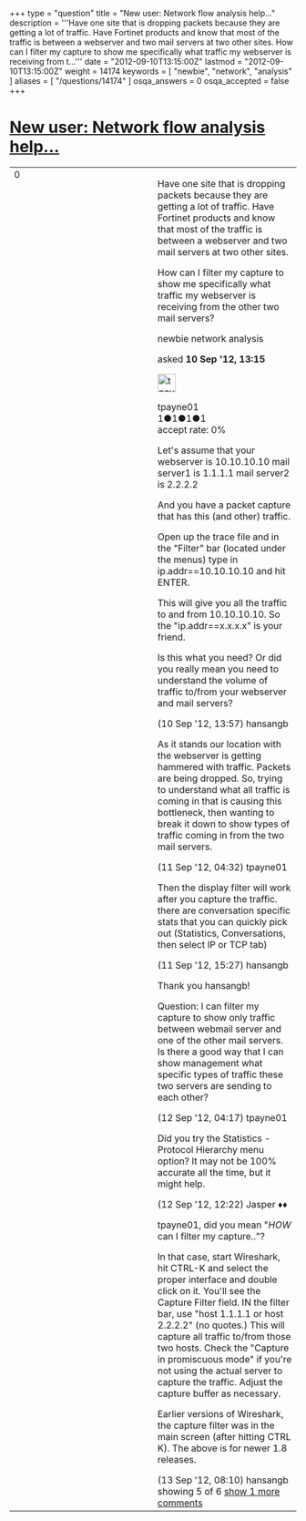 +++
type = "question"
title = "New user: Network flow analysis help..."
description = '''Have one site that is dropping packets because they are getting a lot of traffic. Have Fortinet products and know that most of the traffic is between a webserver and two mail servers at two other sites. How can I filter my capture to show me specifically what traffic my webserver is receiving from t...'''
date = "2012-09-10T13:15:00Z"
lastmod = "2012-09-10T13:15:00Z"
weight = 14174
keywords = [ "newbie", "network", "analysis" ]
aliases = [ "/questions/14174" ]
osqa_answers = 0
osqa_accepted = false
+++

<div class="headNormal">

# [New user: Network flow analysis help...](/questions/14174/new-user-network-flow-analysis-help)

</div>

<div id="main-body">

<div id="askform">

<table id="question-table" style="width:100%;"><colgroup><col style="width: 50%" /><col style="width: 50%" /></colgroup><tbody><tr class="odd"><td style="width: 30px; vertical-align: top"><div class="vote-buttons"><div id="post-14174-score" class="post-score" title="current number of votes">0</div><div id="favorite-count" class="favorite-count"></div></div></td><td><div id="item-right"><div class="question-body"><p>Have one site that is dropping packets because they are getting a lot of traffic. Have Fortinet products and know that most of the traffic is between a webserver and two mail servers at two other sites.</p><p>How can I filter my capture to show me specifically what traffic my webserver is receiving from the other two mail servers?</p></div><div id="question-tags" class="tags-container tags">newbie network analysis</div><div id="question-controls" class="post-controls"></div><div class="post-update-info-container"><div class="post-update-info post-update-info-user"><p>asked <strong>10 Sep '12, 13:15</strong></p><img src="https://secure.gravatar.com/avatar/954c26341e281fec11d117f3cccad775?s=32&amp;d=identicon&amp;r=g" class="gravatar" width="32" height="32" alt="tpayne01&#39;s gravatar image" /><p>tpayne01<br />
<span class="score" title="1 reputation points">1</span><span title="1 badges"><span class="badge1">●</span><span class="badgecount">1</span></span><span title="1 badges"><span class="silver">●</span><span class="badgecount">1</span></span><span title="1 badges"><span class="bronze">●</span><span class="badgecount">1</span></span><br />
<span class="accept_rate" title="Rate of the user&#39;s accepted answers">accept rate:</span> <span title="tpayne01 has no accepted answers">0%</span></p></div></div><div id="comments-container-14174" class="comments-container"><span id="14175"></span><div id="comment-14175" class="comment"><div id="post-14175-score" class="comment-score"></div><div class="comment-text"><p>Let's assume that your webserver is 10.10.10.10 mail server1 is 1.1.1.1 mail server2 is 2.2.2.2</p><p>And you have a packet capture that has this (and other) traffic.</p><p>Open up the trace file and in the "Filter" bar (located under the menus) type in ip.addr==10.10.10.10 and hit ENTER.</p><p>This will give you all the traffic to and from 10.10.10.10. So the "ip.addr==x.x.x.x" is your friend.</p><p>Is this what you need? Or did you really mean you need to understand the volume of traffic to/from your webserver and mail servers?</p></div><div id="comment-14175-info" class="comment-info"><span class="comment-age">(10 Sep '12, 13:57)</span> hansangb</div></div><span id="14185"></span><div id="comment-14185" class="comment"><div id="post-14185-score" class="comment-score"></div><div class="comment-text"><p>As it stands our location with the webserver is getting hammered with traffic. Packets are being dropped. So, trying to understand what all traffic is coming in that is causing this bottleneck, then wanting to break it down to show types of traffic coming in from the two mail servers.</p></div><div id="comment-14185-info" class="comment-info"><span class="comment-age">(11 Sep '12, 04:32)</span> tpayne01</div></div><span id="14194"></span><div id="comment-14194" class="comment"><div id="post-14194-score" class="comment-score"></div><div class="comment-text"><p>Then the display filter will work after you capture the traffic. there are conversation specific stats that you can quickly pick out (Statistics, Conversations, then select IP or TCP tab)</p></div><div id="comment-14194-info" class="comment-info"><span class="comment-age">(11 Sep '12, 15:27)</span> hansangb</div></div><span id="14201"></span><div id="comment-14201" class="comment"><div id="post-14201-score" class="comment-score"></div><div class="comment-text"><p>Thank you hansangb!</p><p>Question: I can filter my capture to show only traffic between webmail server and one of the other mail servers. Is there a good way that I can show management what specific types of traffic these two servers are sending to each other?</p></div><div id="comment-14201-info" class="comment-info"><span class="comment-age">(12 Sep '12, 04:17)</span> tpayne01</div></div><span id="14220"></span><div id="comment-14220" class="comment"><div id="post-14220-score" class="comment-score"></div><div class="comment-text"><p>Did you try the Statistics - Protocol Hierarchy menu option? It may not be 100% accurate all the time, but it might help.</p></div><div id="comment-14220-info" class="comment-info"><span class="comment-age">(12 Sep '12, 12:22)</span> Jasper ♦♦</div></div><span id="14237"></span><div id="comment-14237" class="comment not_top_scorer"><div id="post-14237-score" class="comment-score"></div><div class="comment-text"><p>tpayne01, did you mean "<em>HOW</em> can I filter my capture.."?</p><p>In that case, start Wireshark, hit CTRL-K and select the proper interface and double click on it. You'll see the Capture Filter field. IN the filter bar, use "host 1.1.1.1 or host 2.2.2.2" (no quotes.) This will capture all traffic to/from those two hosts. Check the "Capture in promiscuous mode" if you're not using the actual server to capture the traffic. Adjust the capture buffer as necessary.</p><p>Earlier versions of Wireshark, the capture filter was in the main screen (after hitting CTRL K). The above is for newer 1.8 releases.</p></div><div id="comment-14237-info" class="comment-info"><span class="comment-age">(13 Sep '12, 08:10)</span> hansangb</div></div></div><div id="comment-tools-14174" class="comment-tools"><span class="comments-showing"> showing 5 of 6 </span> <a href="#" class="show-all-comments-link">show 1 more comments</a></div><div class="clear"></div><div id="comment-14174-form-container" class="comment-form-container"></div><div class="clear"></div></div></td></tr></tbody></table>

</div>

</div>

